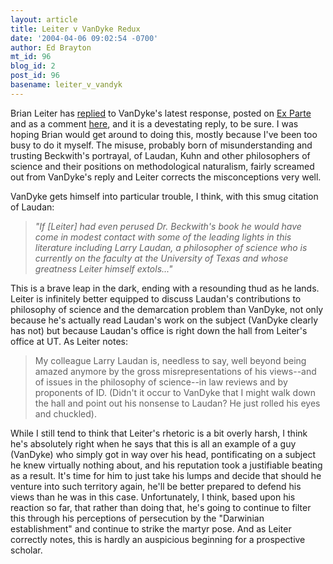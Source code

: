```yaml
---
layout: article
title: Leiter v VanDyke Redux
date: '2004-04-06 09:02:54 -0700'
author: Ed Brayton
mt_id: 96
blog_id: 2
post_id: 96
basename: leiter_v_vandyk
---
```

Brian Leiter has <a href="http://webapp.utexas.edu/blogs/archives/bleiter/001072.html#001072">replied</a> to VanDyke's latest response, posted on <a href="http://fedsoc.blogspot.com">Ex Parte</a> and as a comment <a href="http://www.mblog.com/dispatches_from_the_culture_wars/018325.html">here</a>, and it is a devestating reply, to be sure. I was hoping Brian would get around to doing this, mostly because I've been too busy to do it myself. The misuse, probably born of misunderstanding and trusting Beckwith's portrayal, of Laudan, Kuhn and other philosophers of science and their positions on methodological naturalism, fairly screamed out from VanDyke's reply and Leiter corrects the misconceptions very well. 

VanDyke gets himself into particular trouble, I think, with this smug citation of Laudan:<blockquote><i>"If [Leiter] had even perused Dr. Beckwith's book he would have come in modest contact with some of the leading lights in this literature including Larry Laudan, a philosopher of science who is currently on the faculty at the University of Texas and whose greatness Leiter himself extols..."</i></blockquote>This is a brave leap in the dark, ending with a resounding thud as he lands. Leiter is infinitely better equipped to discuss Laudan's contributions to philosophy of science and the demarcation problem than VanDyke, not only because he's actually read Laudan's work on the subject (VanDyke clearly has not) but because Laudan's office is right down the hall from Leiter's office at UT. As Leiter notes:<blockquote>My colleague Larry Laudan is, needless to say, well beyond being amazed anymore by the gross misrepresentations of his views--and of issues in the philosophy of science--in law reviews and by proponents of ID. (Didn't it occur to VanDyke that I might walk down the hall and point out his nonsense to Laudan? He just rolled his eyes and chuckled).</blockquote>While I still tend to think that Leiter's rhetoric is a bit overly harsh, I think he's absolutely right when he says that this is all an example of a guy (VanDyke) who simply got in way over his head, pontificating on a subject he knew virtually nothing about, and his reputation took a justifiable beating as a result. It's time for him to just take his lumps and decide that should he venture into such territory again, he'll be better prepared to defend his views than he was in this case. Unfortunately, I think, based upon his reaction so far, that rather than doing that, he's going to continue to filter this through his perceptions of persecution by the "Darwinian establishment" and continue to strike the martyr pose. And as Leiter correctly notes, this is hardly an auspicious beginning for a prospective scholar.
